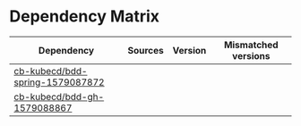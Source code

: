 # Dependency Matrix

Dependency | Sources | Version | Mismatched versions
---------- | ------- | ------- | -------------------
[cb-kubecd/bdd-spring-1579087872](https://github.com/cb-kubecd/bdd-spring-1579087872.git) |  | []() | 
[cb-kubecd/bdd-gh-1579088867](https://github.com/cb-kubecd/bdd-gh-1579088867.git) |  | []() | 
